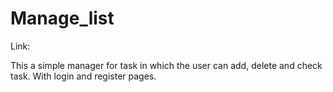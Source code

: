 # Manage_list 

Link: 

This a simple manager for task in which the user can add, delete and check task. With login and register pages.
